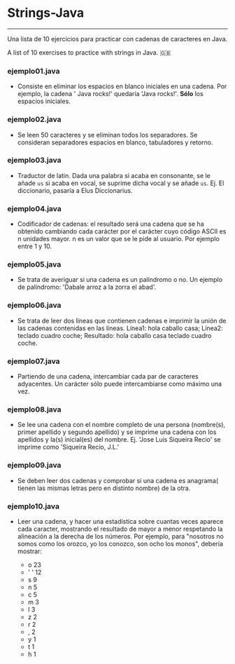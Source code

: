 # Strings-Java
--------------

Una lista de 10 ejercicios para practicar con cadenas de caracteres en Java.

A list of 10 exercises to practice with strings in Java. 🇬🇧

### ejemplo01.java

* Consiste en eliminar los espacios en blanco iniciales en una cadena. Por ejemplo, la cadena '   Java rocks!' quedaría 'Java rocks!'. **Sólo** los espacios iniciales.

### ejemplo02.java

* Se leen 50 caracteres y se eliminan todos los separadores. Se consideran separadores espacios en blanco, tabuladores y retorno.

### ejemplo03.java
* Traductor de latin. Dada una palabra si acaba en consonante, se le añade `us` si acaba en vocal, se suprime dicha vocal y se añade `us`.
  Ej. El diccionario, pasaría a Elus Diccionarius.

### ejemplo04.java
* Codificador de cadenas: el resultado será una cadena que se ha obtenido cambiando cada carácter por el carácter cuyo código ASCII es n unidades mayor. n es un valor que se le pide al usuario. Por ejemplo entre 1 y 10.

### ejemplo05.java
* Se trata de averiguar si una cadena es un palíndromo o no. Un ejemplo de palíndromo: 'Dabale arroz a la zorra el abad'.

### ejemplo06.java
* Se trata de leer dos líneas que contienen cadenas e imprimir la unión de las cadenas contenidas en las líneas. Línea1: hola caballo casa; Línea2: teclado cuadro coche; Resultado: hola caballo casa teclado cuadro coche.

### ejemplo07.java
* Partiendo de una cadena, intercambiar cada par de caracteres adyacentes. Un carácter sólo puede intercambiarse como máximo una vez.

### ejemplo08.java
* Se lee una cadena con el nombre completo de una persona (nombre(s), primer apellido y segundo apellido)  y se imprime una cadena con los apellidos y la(s) inicial(es) del nombre. Ej. 'Jose Luis Siqueira Recio' se imprime como 'Siqueira Recio, J.L.'

### ejemplo09.java
* Se deben leer dos cadenas y comprobar si una cadena es anagrama( tienen las mismas letras pero en distinto nombre) de la otra.

### ejemplo10.java
* Leer una cadena, y hacer una estadística sobre cuantas veces aparece cada caracter, mostrando el resultado de mayor a menor respetando la alineación a la derecha de los números. Por ejemplo, para "nosotros no somos como los orozco, yo los conozco, son ocho los monos", debería mostrar:

	* o     23
	* ' '   12
	* s      9
	* n      5
	* c      5
	* m      3
	* l      3
	* z      2
	* r      2
	* ,      2
	* y      1
	* t      1
	* h      1

